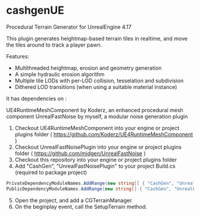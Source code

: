 # cashgenUE
Procedural Terrain Generator for UnrealEngine 4.17

This plugin generates heightmap-based terrain tiles in realtime, and move the tiles around to track a player pawn. 

Features:

* Multithreaded heightmap, erosion and geometry generation
* A simple hydraulic erosion algorithm
* Multiple tile LODs with per-LOD collision, tesselation and subdivision
* Dithered LOD transitions (when using a suitable material instance)

It has dependencies on :

UE4RuntimeMeshComponent by Koderz, an enhanced procedural mesh component
UnrealFastNoise by myself, a modular noise generation plugin 

1. Checkout UE4RuntimeMeshComponent into your engine or project plugins folder ( https://github.com/Koderz/UE4RuntimeMeshComponent )
2. Checkout UnrealFastNoisePlugin into your engine or project plugins folder ( https://github.com/midgen/UnrealFastNoise )
3. Checkout this repository into your engine or project plugins folder
4. Add "CashGen", "UnrealFastNoisePlugin" to your project Build.cs (required to package project)
```csharp
PrivateDependencyModuleNames.AddRange(new string[] { "CashGen", "UnrealFastNoisePlugin" });
PublicDependencyModuleNames.AddRange(new string[] { "CashGen", "UnrealFastNoisePlugin" });
```
5. Open the project, and add a CGTerrainManager. 
6. On the beginplay event, call the SetupTerrain method.


